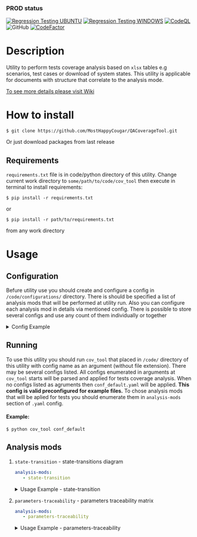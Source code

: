 ### PROD status
[![Regression Testing UBUNTU](https://github.com/MostHappyCougar/QACoverageTool/actions/workflows/regression-ubuntu.yml/badge.svg?branch=prod)](https://github.com/MostHappyCougar/QACoverageTool/actions/workflows/regression-ubuntu.yml)
[![Regression Testing WINDOWS](https://github.com/MostHappyCougar/QACoverageTool/actions/workflows/regression-windows.yml/badge.svg?branch=prod)](https://github.com/MostHappyCougar/QACoverageTool/actions/workflows/regression-windows.yml)
[![CodeQL](https://github.com/MostHappyCougar/QACoverageTool/actions/workflows/codeql.yml/badge.svg?branch=prod)](https://github.com/MostHappyCougar/QACoverageTool/actions/workflows/codeql.yml)
![GitHub](https://img.shields.io/github/license/MostHappyCougar/QACoverageTool?label=Licence)
[![CodeFactor](https://www.codefactor.io/repository/github/mosthappycougar/qacoveragetool/badge)](https://www.codefactor.io/repository/github/mosthappycougar/qacoveragetool)
# Description
Utility to perform tests coverage analysis based on `xlsx` tables e.g scenarios, test cases or download of system states. This utility is applicable for documents with structure that correlate to the analysis mode. 

[To see more details please visit Wiki](https://github.com/MostHappyCougar/QACoverageTool/wiki)

# How to install
```
$ git clone https://github.com/MostHappyCougar/QACoverageTool.git
```
Or just download packages from last release

## Requirements
`requirements.txt` file is in code/python directory of this utility.
Change current work directory to `some/path/to/code/cov_tool` then execute in terminal to install requirements: 
```
$ pip install -r requirements.txt
```
or
```
$ pip install -r path/to/requirements.txt
```
from any work directory

# Usage
## Configuration
Befure utility use you should create and configure a config in `/code/configurations/` directory. There is should be specified a list of analysis mods that will be performed at utility run. Also you can configure each analysis mod in details via mentioned config. There is possible to store several configs and use any count of them individually or together

<details><summary>Config Example</summary>

### This config is prepared for EXAMPLE.xlsx and 1_2_1_TEST.xlsx stored in `code/tables_to_analisys/`

```yaml
##############################################
#ANALYSIS MODS THAT WILL BE APPLIED FOR TESTS#
#                                            #
#Applicable mods:                            #
# - state-transitions                        #
# - parameters-traceability                  #
##############################################
analysis-mods:
   - state-transition
   - parameters-traceability


#########################################
#DETAIL CONFIGURATIONS FOR ANALYSIS MODS#
#########################################

#State-transitions diagram
state-transition:
   #All generated files will be saved here.
   output_directory: EXAMPLE
   file_names: EX_TEST
   #Table and sheet where data to analysis will be take from
   input_directory: tables_to_analisys
   input_table: EXAMPLE.xlsx
   input_sheet: test

   #States and transitions will be assigned to object based on these table columns.
   #When values from objects columns is same for several states/transitions then these states/transitions will be related to this object
   #You may mention here a several columns. So each unique compination of values of mentioned columns will be considered as one unique object
   objects:
      - TestCase

   #Sequence of transitions and states will be considered based on this field
   sequences:
      - StepID

   #Transitions will be took from these fields
   #You may mention here a several columns. Each unique combination of values of mentioned columns will be considered as one transition
   transitions:
      - Action

   #States will be took from these fields
   #You may mention here a several columns. Each unique combination of values from mentioned columns will be considered as one state
   states:
      - CountToPlace
      - CountToCancel

parameters-traceability:
   #All generated files will be saved here.
   output_directory: EXAMPLE
   file_names: EX_TEST
   #Table and sheet where data to analysis will be take from
   input_directory: tables_to_analisys
   input_table: TEST/1_2_1_TEST.xlsx
   input_sheet: Cases

   index:
      - Sequencer
      - Object

   columns:
      - Transitions
      - States
```

</details>

## Running
To use this utility you should run `cov_tool` that placed in `/code/` directory of this utility with config name as an argument (without file extension). There may be several configs listed. All configs enumerated in arguments at `cov_tool` starts will be parsed and applied for tests coverage analysis. When no configs listed as agruments then `conf_default.yaml` will be applied. **This config is valid preconfigured for example files.** To chose analysis mods that will be aplied for tests you should enumerate them in `analysis-mods` section of `.yaml` config.
#### Example: 
```
$ python cov_tool conf_default
```

## Analysis mods
1. `state-transition` - state-transitions diagram
	```yaml
	analysis-mods:
	   - state-transition
	```
	<details><summary>Usage Example - state-transition</summary>
	
	#### Preconditions:
	- Configuration: 
	
		Config file for this usage case is: `code/python/configurations/conf_default.yaml`

	- Input table for analysis - there is should be no merged cells:
		
		<details><summary>Table to analysis</summary>

		![image](https://user-images.githubusercontent.com/104580123/215318025-ba3d7ca3-8e6e-408c-86be-5dce72c41b4a.png)
		</details>

	#### Analysis results:
	- There is following files as result of analysis in `code/python/output/EXAMPLE`:
	
		<details><summary>EX_TEST.gv - dot-language file for state-transitions diagram</summary>

		```dot
		strict digraph "D:\Dev_Workspace\Eclipse\QACoverageTool\code\python\output\EXAMPLE\test" {
			graph [concentrate=true imagescale=true]
			START [label=START fillcolor=red fontcolor=white style=filled]
			END [label=END fillcolor=red fontcolor=white style=filled]
			START -> "3, 0" [label=place]
			"3, 0" -> "0, 2" [label=cancel]
			"0, 2" -> "3, 0" [label=place]
			"3, 0" -> END
			START -> "3, 0" [label=place]
			"3, 0" -> "0, 1" [label=cancel]
			"0, 1" -> "3, 0" [label=place]
			"3, 0" -> END
			START -> "3, 0" [label=place]
			"3, 0" -> "0, 4" [label=cancel]
			"0, 4" -> "3, 0" [label=place]
			"3, 0" -> END
			START -> "3, 0" [label=place]
			"3, 0" -> "0, 2" [label=cancel]
			"0, 2" -> "3, 0" [label=place]
			"3, 0" -> END
			START -> "3, 0" [label=place]
			"3, 0" -> "0, 4" [label=cancel]
			"0, 4" -> "3, 0" [label=place]
			"3, 0" -> END
			START -> "3, 0" [label=place]
			"3, 0" -> "0, 3" [label=cancel]
			"0, 3" -> "3, 0" [label=place]
			"3, 0" -> END
			START -> "3, 0" [label=place]
			"3, 0" -> "0, 3" [label=cancel]
			"0, 3" -> "3, 0" [label=place]
			"3, 0" -> END
			START -> "3, 0" [label=place]
			"3, 0" -> "0, 4" [label=cancel]
			"0, 4" -> "3, 0" [label=place]
			"3, 0" -> END
			START -> "3, 0" [label=place]
			"3, 0" -> "0, 1" [label=cancel]
			"0, 1" -> "3, 0" [label=place]
			"3, 0" -> END
			START -> "3, 0" [label=place]
			"3, 0" -> "0, 3" [label=cancel]
			"0, 3" -> "3, 0" [label=place]
			"3, 0" -> END
			START -> "3, 0" [label=place]
			"3, 0" -> "0, 2" [label=cancel]
			"0, 2" -> "3, 0" [label=place]
			"3, 0" -> END
			START -> "3, 0" [label=place]
			"3, 0" -> "0, 1" [label=cancel]
			"0, 1" -> "3, 0" [label=place]
			"3, 0" -> END
		}
		```
		</details>

		<details><summary>EX_TEST.gv.pdf - state-treansitions diagram in pdf format</summary>

		![image](https://user-images.githubusercontent.com/104580123/215318403-5b87cff6-a39e-46a2-bb1b-4beab25dbcee.png)
		</details>

		<details><summary>EX_TEST_path_stats.xlsx - detail path information</summary>

		![image](https://user-images.githubusercontent.com/104580123/215318691-b9729115-4a99-41fd-a6c8-6f836c607849.png)
		</details>
		<details><summary>EX_TEST_path_stats_vis.pdf - pie diagram that representate sequences of each path</summary>

		![image](https://user-images.githubusercontent.com/104580123/215318768-4b751ef9-c1bc-45c4-8dd4-91628adac263.png)
		</details>
	</details>
2. `parameters-traceability` - parameters traceability matrix
	```yaml
	analysis-mods:
	   - parameters-traceability
	```
	<details><summary>Usage Example - parameters-traceability</summary>
	
	#### Preconditions:
	- Configuration: 
	
		Config file for this usage case is: `code/python/configurations/conf_default.yaml`

	- Input table for analysis - there is should be no merged cells:
		
		<details><summary>Table to analysis</summary>

		![image](https://user-images.githubusercontent.com/104580123/219852038-aa353e96-3097-4be6-830c-6e069b4afd57.png)

		</details>
		
	#### Analysis results:
	- There is following files as result of analysis in `code/python/output/EXAMPLE`:
	
		<details><summary>EX_TEST_param_trace.xlsx</summary>
		
		![image](https://user-images.githubusercontent.com/104580123/219852225-f764875a-e920-4048-ad58-344cc37af1c0.png)
		
		</details>
	</details>
